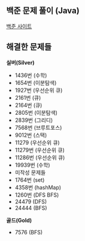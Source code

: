 ## 백준 문제 풀이 (Java)

<a href='https://www.acmicpc.net/' target='_blank'>백준 사이트</a>

## 해결한 문제들

**실버(Silver)**
- 1436번 (수학)
- 1654번 (이분탐색)
- 1927번 (우선순위 큐)
- 2161번 (큐)
- 2164번 (큐)
- 2805번 (이분탐색)
- 2839번 (그리디)
- 7568번 (브루트포스)
- 9012번 (스택)
- 11279 (우선순위 큐)
- 11279번 (우선순위 큐)
- 11286번 (우선순위 큐)
- 19939번 (수학)
- 미작성 문제들
- 1764번 (set)
- 4358번 (hashMap)
- 1260번 (DFS BFS)
- 24479 (DFS)
- 24444 (BFS)

**골드(Gold)**
- 7576 (BFS)